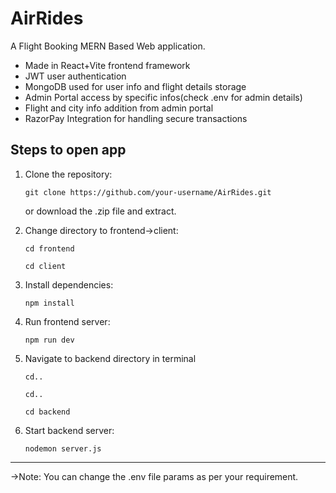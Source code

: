 
# AirRides

A Flight Booking MERN Based Web application.

- Made in React+Vite frontend framework
- JWT user authentication
- MongoDB used for user info and flight details storage
- Admin Portal access by specific infos(check .env for admin details)
- Flight and city info addition from admin portal
- RazorPay Integration for handling secure transactions


## Steps to open app

1. Clone the repository:

   ```git clone https://github.com/your-username/AirRides.git```
   
   or download the .zip file and extract.
    

2. Change directory to frontend->client:
 
   ```cd frontend```

   ```cd client```

3. Install dependencies:

   ```npm install```

3. Run frontend server:
 
   ```npm run dev```

4. Navigate to backend directory in terminal

   ```cd..```

   ```cd..```

   ```cd backend```

5. Start backend server:

   ```nodemon server.js```

---

->Note: You can change the .env file params as per your requirement.


